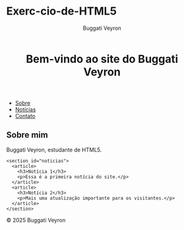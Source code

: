 # Exerc-cio-de-HTML5
<header> Buggati Veyron </header>






<!DOCTYPE html>
<html lang="pt-br">
<head>
  <meta charset="UTF-8">
  <title>Meu Site</title>
</head>
<body>

  <header>
    <h1>Bem-vindo ao site do Buggati Veyron</h1>
  </header>

  <nav>
    <ul>
      <li><a href="#sobre">Sobre</a></li>
      <li><a href="#noticias">Notícias</a></li>
      <li><a href="#contato">Contato</a></li>
    </ul>
  </nav>

  <main>
    <section id="sobre">
      <h2>Sobre mim</h2>
      <p>Buggati Veyron, estudante de HTML5.</p>
    </section>

    <section id="noticias">
      <article>
        <h3>Notícia 1</h3>
        <p>Essa é a primeira notícia do site.</p>
      </article>
      <article>
        <h3>Notícia 2</h3>
        <p>Mais uma atualização importante para os visitantes.</p>
      </article>
    </section>
  </main>

  <footer>
    <p>&copy; 2025 Buggati Veyron</p>
  </footer>

</body>
</html>

